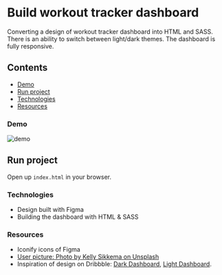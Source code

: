 # Build workout tracker dashboard

Converting a design of workout tracker dashboard into HTML and SASS. There is an ability to switch between light/dark themes. The dashboard is fully responsive.

## Contents

- [Demo](#Demo)
- [Run project](#Run-project)
- [Technologies](#Technologies)
- [Resources](#Resources)

### Demo

![demo](demo.gif)

## Run project

Open up `index.html` in your browser.

### Technologies

- Design built with Figma
- Building the dashboard with HTML & SASS

### Resources

- Iconify icons of Figma
- [User picture: Photo by Kelly Sikkema on Unsplash](https://unsplash.com/photos/w45roKo6QYw)
- Inspiration of design on Dribbble: [Dark Dashboard](https://dribbble.com/shots/7183165-Dark-Dashboard), [Light Dashboard](https://dribbble.com/shots/7183367-Dashboard).
